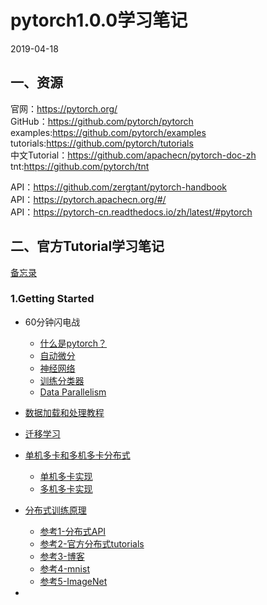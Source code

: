 # pytorch1.0.0学习笔记  
2019-04-18   
## 一、资源
官网：https://pytorch.org/     
GitHub：https://github.com/pytorch/pytorch   
examples:https://github.com/pytorch/examples   
tutorials:https://github.com/pytorch/tutorials    
中文Tutorial：https://github.com/apachecn/pytorch-doc-zh    
tnt:https://github.com/pytorch/tnt  

   
   
API：https://github.com/zergtant/pytorch-handbook   
API：https://pytorch.apachecn.org/#/     
API：https://pytorch-cn.readthedocs.io/zh/latest/#pytorch 
## 二、官方Tutorial学习笔记   
[备忘录](https://pytorch.org/tutorials/beginner/ptcheat.html)   
### 1.Getting Started  
* 60分钟闪电战
    * [什么是pytorch？](notes/pytorch.md)
    * [自动微分](notes/autograd.md)
    * [神经网络](notes/nn.md)
    * [训练分类器](notes/training_classifier.md)
    * [Data Parallelism](notes/dataparallelism.md)
* [数据加载和处理教程](notes/load_pre.md)
* [迁移学习](https://github.com/fusimeng/pytorchexamples/blob/master/transferlearning.ipynb)
* [单机多卡和多机多卡分布式](notes/multigpus.md)
    * [单机多卡实现](https://github.com/fusimeng/pytorchexamples/blob/master/single_multigpus.ipynb)
    * [多机多卡实现]()
* [分布式训练原理](notes/distributed.md)
    * [参考1-分布式API](https://pytorch.org/docs/master/distributed.html)  
    * [参考2-官方分布式tutorials](https://github.com/pytorch/tutorials/blob/master/intermediate_source/dist_tuto.rst)  
    * [参考3-博客](https://blog.csdn.net/m0_38008956/article/details/86559432)   
    * [参考4-mnist](https://blog.csdn.net/jacke121/article/details/80605421)  
    * [参考5-ImageNet](https://github.com/pytorch/examples/tree/master/imagenet)  

* 